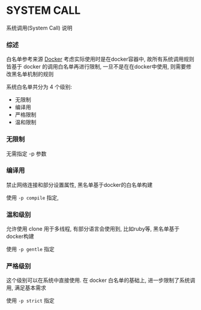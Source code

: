 # SYSTEM CALL

系统调用(System Call) 说明

### 综述
白名单参考来源 [Docker](https://github.com/moby/moby/blob/master/profiles/seccomp/default.json)
考虑实际使用时是在docker容器中, 故所有系统调用规则皆基于 docker 的调用白名单再进行限制, 
一旦不是在在docker中使用, 则需要修改黑名单机制的规则

系统白名单共分为 4 个级别: 
- 无限制
- 编译用
- 严格限制
- 温和限制

### 无限制 
无需指定 -p 参数

### 编译用 
禁止网络连接和部分设置属性, 黑名单基于docker的白名单构建

使用 ```-p compile``` 指定, 

### 温和级别
允许使用 clone 用于多线程, 有部分语言会使用到, 比如ruby等, 黑名单基于docker构建

使用 ```-p gentle``` 指定 

### 严格级别
这个级别可以在系统中直接使用. 在 docker 白名单的基础上, 进一步限制了系统调用, 满足基本需求

使用 ```-p strict``` 指定